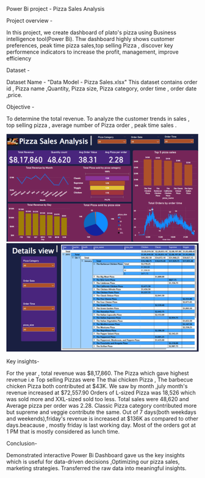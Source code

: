 Power Bi project - Pizza Sales Analysis

Project overview - 

  In this project, we create dashboard of plato's pizza using Business intelligence tool(Power Bi). Thw dashboard highly shows customer preferences, peak time pizza sales,top selling Pizza , discover key performence indicators to increase the profit, management, improve efficiency

Dataset - 

   Dataset Name - "Data Model - Pizza Sales.xlsx" 
  This dataset contains order id , Pizza name ,Quantity, Pizza size, Pizza category, order time , order date ,price.

Objective -

   To determine the total revenue. To analyze the customer trends in sales , top selling pizza , average number of Pizza order , peak time sales . 


   ![image alt](https://github.com/Sakshi166s/Pizza-sales-dashboard/blob/904a99ff2e45c0449a8a846019e5bbab5e8c5ccf/Dashboard.png)
   ![image alt](https://github.com/Sakshi166s/Pizza-sales-dashboard/blob/82ea9830d8dfaffe61787164ac25f89869261c0e/Details%20view.png)
   
Key insights-

  For the year , total revenue was $8,17,860.
  The Pizza which gave highest revenue i.e Top selling Pizzas were The thai chicken Pizza , The barbecue chicken Pizza both contributed at $43K.
  We saw by month ,july month's revenue increased at $72,557.90
  Orders of L-sized Pizza was 18,526 which was sold more and XXL-sized sold too less.
  Total sales were 48,620 and Average pizza per order was 2.28.
  Classic Pizza category contributed more but supreme and veggie contribute the same.
  Out of 7 days(both weekdays and weekends),friday's revenue is increased at $136K as compared to other days.beacause , mostly friday is last working day.
  Most of the orders got at 1 PM that is mostly considered as lunch time.

Conclusion-

 Demonstrated interactive Power Bi Dashboard gave us the key insights which is useful for data-driven decisions ,Optimizing our pizza sales, marketing strategies.
 Transferred the raw data into meaningful insights.
     
  
